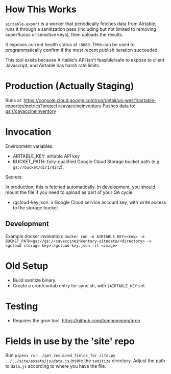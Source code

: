 # How This Works
`airtable-export` is a worker that periodically fetches data from Airtable,
runs it through a sanitization pass (including but not limited to removing superfluous or sensitive keys),
then uploads the results.

It exposes current health status at `:8080`.
THis can be used to programmatically confirm if the most recent publish iteration succeeded.

This tool exists because Airtable's API isn't feasible/safe to
expose to client Javascript, and Airtable has harsh rate limits.

# Production (Actually Staging)

Runs at: https://console.cloud.google.com/run/detail/us-west1/airtable-exporter/metrics?project=cavaccineinventory
Pushes data to: [gs://cavaccineinventory](https://console.cloud.google.com/storage/browser/cavaccineinventory-sitedata?project=cavaccineinventory&pageState=(%22StorageObjectListTable%22:(%22f%22:%22%255B%255D%22))&prefix=&forceOnObjectsSortingFiltering=false)

# Invocation

Environment variables:

- AIRTABLE_KEY: airtable API key
- BUCKET_PATH: fully-qualified Google Cloud Storage bucket path (e.g.
  `gs://bucket/dir1/dir2`).

Secrets:

In production, this is fetched automatically.
In development, you should mount the file if you need to upload as part of your QA cycle.

- /gcloud-key.json: a Google Cloud service account key, with write access to the
  storage bucket

## Development

Example docker invokation:
`docker run -e AIRTABLE_KEY=<key> -e BUCKET_PATH=gs://gs://cavaccineinventory-sitedata/<directory> -v <gcloud storage key>:/gcloud-key.json -it <image>`

# Old Setup

- Build sanitize binary.
- Create a cron/contab entry for sync.sh, with `$AIRTABLE_KEY` set.

# Testing

- Requires the _gron_ tool: https://github.com/tomnomnom/gron

# Fields in use by the 'site' repo

Run `pipenv run ./get_required_fields_for_site.py ../../site/assets/js/data.js`
inside the `sanitize` directory. Adjust the path to `data.js` according to where
you have the file.
